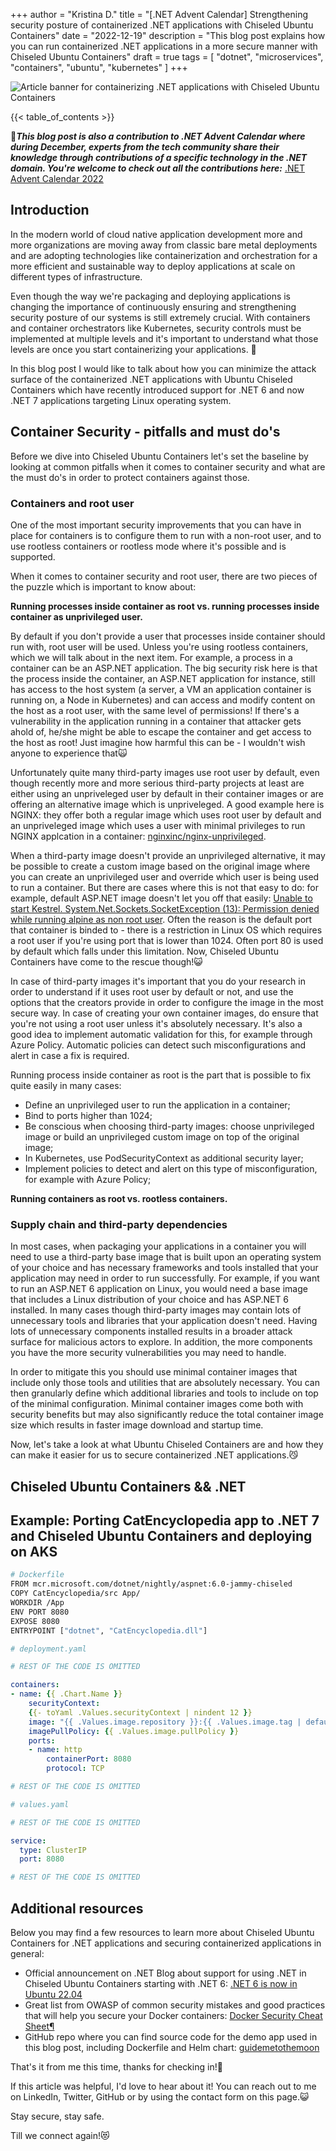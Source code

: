 +++
author = "Kristina D."
title = "[.NET Advent Calendar] Strengthening security posture of containerized .NET applications with Chiseled Ubuntu Containers"
date = "2022-12-19"
description = "This blog post explains how you can run containerized .NET applications in a more secure manner with Chiseled Ubuntu Containers"
draft = true
tags = [
    "dotnet",
    "microservices",
    "containers",
    "ubuntu",
    "kubernetes"
]
+++

![Article banner for containerizing .NET applications with Chiseled Ubuntu Containers](../../images/dotnet_chiseled/dotnet_chiseled_banner.png)

{{< table_of_contents >}}

🎄***This blog post is also a contribution to .NET Advent Calendar where during December, experts from the tech community share their knowledge through contributions of a specific technology in the .NET domain. You're welcome to check out all the contributions here:*** [.NET Advent Calendar 2022](https://dotnet.christmas/)

## Introduction

In the modern world of cloud native application development more and more organizations are moving away from classic bare metal deployments and are adopting technologies like containerization and orchestration for a more efficient and sustainable way to deploy applications at scale on different types of infrastructure.

Even though the way we're packaging and deploying applications is changing the importance of continuously ensuring and strengthening security posture of our systems is still extremely crucial. With containers and container orchestrators like Kubernetes, security controls must be implemented at multiple levels and it's important to understand what those levels are once you start containerizing your applications. 🔑

In this blog post I would like to talk about how you can minimize the attack surface of the containerized .NET applications with Ubuntu Chiseled Containers which have recently introduced support for .NET 6 and now .NET 7 applications targeting Linux operating system.

## Container Security - pitfalls and must do's

Before we dive into Chiseled Ubuntu Containers let's set the baseline by looking at common pitfalls when it comes to container security and what are the must do's in order to protect containers against those.

### Containers and root user

One of the most important security improvements that you can have in place for containers is to configure them to run with a non-root user, and to use rootless containers or rootless mode where it's possible and is supported.

When it comes to container security and root user, there are two pieces of the puzzle which is important to know about:

**Running processes inside container as root vs. running processes inside container as unprivileged user.** 

By default if you don't provide a user that processes inside container should run with, root user will be used. Unless you're using rootless containers, which we will talk about in the next item. For example, a process in a container can be an ASP.NET application. The big security risk here is that the process inside the container, an ASP.NET application for instance, still has access to the host system (a server, a VM an application container is running on, a Node in Kubernetes) and can access and modify content on the host as a root user, with the same level of permissions! If there's a vulnerability in the application running in a container that attacker gets ahold of, he/she might be able to escape the container and get access to the host as root! Just imagine how harmful this can be - I wouldn't wish anyone to experience that🙀

Unfortunately quite many third-party images use root user by default, even though recently more and more serious third-party projects at least are either using an unpriveleged user by default in their container images or are offering an alternative image which is unpriveleged. A good example here is NGINX: they offer both a regular image which uses root user by default and an unpriveleged image which uses a user with minimal privileges to run NGINX applcation in a container: [nginxinc/nginx-unprivileged](https://hub.docker.com/r/nginxinc/nginx-unprivileged).

When a third-party image doesn't provide an unprivileged alternative, it may be possible to create a custom image based on the original image where you can create an unprivileged user and override which user is being used to run a container. But there are cases where this is not that easy to do: for example, default ASP.NET image doesn't let you off that easily: [Unable to start Kestrel. System.Net.Sockets.SocketException (13): Permission denied while running alpine as non root user](https://github.com/dotnet/aspnetcore/issues/4699). Often the reason is the default port that container is binded to - there is a restriction in Linux OS which requires a root user if you're using port that is lower than 1024. Often port 80 is used by default which falls under this limitation. Now, Chiseled Ubuntu Containers have come to the rescue though!😺

In case of third-party images it's important that you do your research in order to understand if it uses root user by default or not, and use the options that the creators provide in order to configure the image in the most secure way. In case of creating your own container images, do ensure that you're not using a root user unless it's absolutely necessary. It's also a good idea to implement automatic validation for this, for example through Azure Policy. Automatic policies can detect such misconfigurations and alert in case a fix is required.

Running process inside container as root is the part that is possible to fix quite easily in many cases:
- Define an unprivileged user to run the application in a container;
- Bind to ports higher than 1024;
- Be conscious when choosing third-party images: choose unprivileged image or build an unprivileged custom image on top of the original image;
- In Kubernetes, use PodSecurityContext as additional security layer;
- Implement policies to detect and alert on this type of misconfiguration, for example with Azure Policy;


**Running containers as root vs. rootless containers.**

### Supply chain and third-party dependencies

In most cases, when packaging your applications in a container you will need to use a third-party base image that is built upon an operating system of your choice and has necessary frameworks and tools installed that your application may need in order to run successfully. For example, if you want to run an ASP.NET 6 application on Linux, you would need a base image that includes a Linux distribution of your choice and has ASP.NET 6 installed. In many cases though third-party images may contain lots of unnecessary tools and libraries that your application doesn't need. Having lots of unnecessary components installed results in a broader attack surface for malicious actors to explore. In addition, the more components you have the more security vulnerabilities you may need to handle.

In order to mitigate this you should use minimal container images that include only those tools and utilities that are absolutely necessary. You can then granularly define which additional libraries and tools to include on top of the minimal configuration. Minimal container images come both with security benefits but may also significantly reduce the total container image size which results in faster image download and startup time. 

Now, let's take a look at what Ubuntu Chiseled Containers are and how they can make it easier for us to secure containerized .NET applications.😼

## Chiseled Ubuntu Containers && .NET


## Example: Porting CatEncyclopedia app to .NET 7 and Chiseled Ubuntu Containers and deploying on AKS

``` bash
# Dockerfile
FROM mcr.microsoft.com/dotnet/nightly/aspnet:6.0-jammy-chiseled
COPY CatEncyclopedia/src App/
WORKDIR /App
ENV PORT 8080
EXPOSE 8080
ENTRYPOINT ["dotnet", "CatEncyclopedia.dll"]
```
``` yaml
# deployment.yaml

# REST OF THE CODE IS OMITTED

containers:
- name: {{ .Chart.Name }}
    securityContext:
    {{- toYaml .Values.securityContext | nindent 12 }}
    image: "{{ .Values.image.repository }}:{{ .Values.image.tag | default .Chart.AppVersion }}"
    imagePullPolicy: {{ .Values.image.pullPolicy }}
    ports:
    - name: http
        containerPort: 8080
        protocol: TCP

# REST OF THE CODE IS OMITTED
```

``` yaml
# values.yaml

# REST OF THE CODE IS OMITTED

service:
  type: ClusterIP
  port: 8080

# REST OF THE CODE IS OMITTED
```


## Additional resources

Below you may find a few resources to learn more about Chiseled Ubuntu Containers for .NET applications and securing containerized applications in general:

- Official announcement on .NET Blog about support for using .NET in Chiseled Ubuntu Containers starting with .NET 6: [.NET 6 is now in Ubuntu 22.04](https://devblogs.microsoft.com/dotnet/dotnet-6-is-now-in-ubuntu-2204/)
- Great list from OWASP of common security mistakes and good practices that will help you secure your Docker containers: [Docker Security Cheat Sheet¶](https://cheatsheetseries.owasp.org/cheatsheets/Docker_Security_Cheat_Sheet.html)
- GitHub repo where you can find source code for the demo app used in this blog post, including Dockerfile and Helm chart: [guidemetothemoon](https://github.com/guidemetothemoon/speaker-demos/tree/main/aks-ado-environments)

That\'s it from me this time, thanks for checking in!💖

If this article was helpful, I\'d love to hear about it! You can reach out to me on LinkedIn, Twitter, GitHub or by using the contact form on this page.😺

Stay secure, stay safe.

Till we connect again!😻